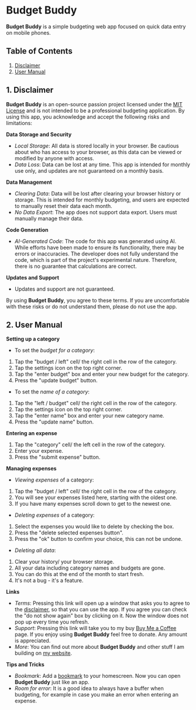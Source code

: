 # Budget Buddy

**Budget Buddy** is a simple budgeting web app focused on quick data entry on mobile phones.

## Table of Contents

1. [Disclaimer](#1-disclaimer)
2. [User Manual](#2-user-manual)

## 1. Disclaimer
**Budget Buddy** is an open-source passion project licensed under the [MIT License](https://github.com/august25dev/budget-buddy/blob/main/LICENSE) and is not intended to be a professional budgeting application. By using this app, you acknowledge and accept the following risks and limitations:

**Data Storage and Security**
- *Local Storage*: All data is stored locally in your browser. Be cautious about who has access to your browser, as this data can be viewed or modified by anyone with access.
- *Data Loss*: Data can be lost at any time. This app is intended for monthly use only, and updates are not guaranteed on a monthly basis.

**Data Management**
- *Clearing Data*: Data will be lost after clearing your browser history or storage. This is intended for monthly budgeting, and users are expected to manually reset their data each month.
- *No Data Export*: The app does not support data export. Users must manually manage their data.

**Code Generation**
- *AI-Generated Code*: The code for this app was generated using AI. While efforts have been made to ensure its functionality, there may be errors or inaccuracies. The developer does not fully understand the code, which is part of the project's experimental nature. Therefore, there is no guarantee that calculations are correct.

**Updates and Support**
- Updates and support are not guaranteed.

By using **Budget Buddy**, you agree to these terms. If you are uncomfortable with these risks or do not understand them, please do not use the app.

## 2. User Manual

**Setting up a category**
- To set the *budget for a category*:
1. Tap the "budget / left" cell/ the right cell in the row of the category. 
2. Tap the settings icon on the top right corner. 
3. Tap the "enter budget" box and enter your new budget for the category.
4. Press the "update budget" button.

- To set the *name of a category*: 
1. Tap the "left / budget" cell/ the right cell in the row of the category. 
2. Tap the settings icon on the top right corner. 
3. Tap the "enter name" box and enter your new category name.
4. Press the "update name" button.

**Entering an expense**
1. Tap the "category" cell/ the left cell in the row of the category. 
2. Enter your expense.
3. Press the "submit expense" button.

**Managing expenses**
- *Viewing expenses* of a category:
1. Tap the "budget / left" cell/ the right cell in the row of the category. 
2. You will see your expenses listed here, starting with the oldest one.
3. If you have many expenses scroll down to get to the newest one.
- *Deleting expenses* of a category:
1. Select the expenses you would like to delete by checking the box.
2. Press the "delete selected expenses button".
3. Press the "ok" button to confirm your choice, this can not be undone.
- *Deleting all data*:
1. Clear your history/ your browser storage.
2. All your data including category names and budgets are gone.
3. You can do this at the end of the month to start fresh.
4. It's not a bug - it's a feature.

**Links**
- *Terms*: Pressing this link will open up a window that asks you to agree to the [disclaimer](#1-disclaimer), so that you can use the app. If you agree you can check the "do not show again" box by clicking on it. Now the window does not pop up every time you refresh. 
- *Support*: Pressing this link will take you to my buy [Buy Me a Coffee](https://buymeacoffee.com/august25dev) page. If you enjoy using **Budget Buddy** feel free to donate. Any amount is appreciated.
- *More*: You can find out more about **Budget Buddy** and other stuff I am building on [my website](https://august25dev.github.io/).

**Tips and Tricks**
- *Bookmark*: Add a [bookmark](https://support.apple.com/en-mk/guide/iphone/iph42ab2f3a7/ios) to your homescreen. Now you can open **Budget Buddy** just like an app.
- *Room for error*: It is a good idea to always have a buffer when budgeting, for example in case you make an error when entering an expense.